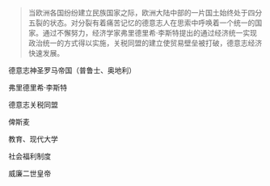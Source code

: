 > 当欧洲各国纷纷建立民族国家之际，欧洲大陆中部的一片国土始终处于四分五裂的状态。对分裂有着痛苦记忆的德意志人在思索中呼唤着一个统一的国家。通过不懈努力，经济学家弗里德里希·李斯特提出的通过经济统一实现政治统一的方式得以实施，关税同盟的建立使贸易壁垒被打破，德意志经济快速发展。

德意志神圣罗马帝国（普鲁士、奥地利）

弗里德里希·李斯特

德意志关税同盟

俾斯麦
 
教育、现代大学

社会福利制度

威廉二世皇帝



